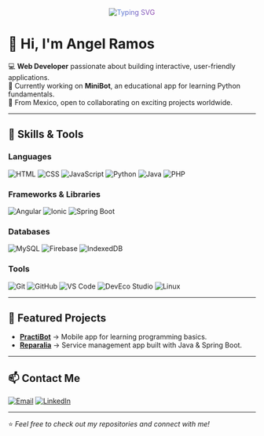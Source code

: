 <!-- Banner / Header -->
<p align="center" style="margin-top: 40px;">
  <img src="https://readme-typing-svg.herokuapp.com?font=Fira+Code&size=70&duration=4000&pause=9999999&color=4A90E0&center=true&vCenter=true&repeat=false&width=900&height=150&lines=Web+Developer" alt="Typing SVG" style="background: linear-gradient(to right, #4A90E2, #8E44AD); -webkit-background-clip: text; -webkit-text-fill-color: transparent;" />
</p>



# 👋 Hi, I'm Angel Ramos

💻 **Web Developer** passionate about building interactive, user-friendly applications.  
🚀 Currently working on **MiniBot**, an educational app for learning Python fundamentals.  
📍 From Mexico, open to collaborating on exciting projects worldwide.

---

## 🚀 Skills & Tools

### **Languages**
<p>
  <img src="https://img.icons8.com/color/48/html-5--v1.png" alt="HTML" title="HTML"/>
  <img src="https://img.icons8.com/color/48/css3.png" alt="CSS" title="CSS"/>
  <img src="https://img.icons8.com/color/48/javascript.png" alt="JavaScript" title="JavaScript"/>
  <img src="https://img.icons8.com/color/48/python.png" alt="Python" title="Python"/>
  <img src="https://img.icons8.com/color/48/java-coffee-cup-logo.png" alt="Java" title="Java"/>
  <img src="https://img.icons8.com/officel/48/php-logo.png" alt="PHP" title="PHP"/>
</p>

### **Frameworks & Libraries**
<p>
  <img src="https://img.icons8.com/color/48/angularjs.png" alt="Angular" title="Angular"/>
  <img src="https://img.icons8.com/color/48/ionic.png" alt="Ionic" title="Ionic"/>
  <img src="https://img.icons8.com/color/48/spring-logo.png" alt="Spring Boot" title="Spring Boot"/>
</p>

### **Databases**
<p>
  <img src="https://img.icons8.com/color/48/mysql-logo.png" alt="MySQL" title="MySQL"/>
  <img src="https://img.icons8.com/color/48/firebase.png" alt="Firebase" title="Firebase"/>
  <img src="https://img.icons8.com/color/48/database.png" alt="IndexedDB" title="IndexedDB"/>
</p>

### **Tools**
<p>
  <img src="https://img.icons8.com/color/48/git.png" alt="Git" title="Git"/>
  <img src="https://img.icons8.com/color/48/github.png" alt="GitHub" title="GitHub"/>
  <img src="https://img.icons8.com/color/48/visual-studio-code-2019.png" alt="VS Code" title="VS Code"/>
  <img src="https://img.icons8.com/color/48/android-studio--v3.png" alt="DevEco Studio" title="DevEco Studio"/>
  <img src="https://img.icons8.com/color/48/linux.png" alt="Linux" title="Linux"/>
</p>

---

## 📌 Featured Projects

- **[PractiBot](https://github.com/AngelRamos/PractiBot)** → Mobile app for learning programming basics.
- **[Reparalia](https://github.com/AngelRamos/Reparalia)** → Service management app built with Java & Spring Boot.

---

## 📫 Contact Me

<p>
  <a href="mailto:miguelangelramosc9@gmail.com"><img src="https://img.icons8.com/ios-filled/30/ffffff/email.png" alt="Email" title="Email"/></a>
  <a href="www.linkedin.com/in/angelramosc"><img src="https://img.icons8.com/ios-filled/30/ffffff/linkedin.png" alt="LinkedIn" title="LinkedIn"/></a>
</p>

---

⭐️ _Feel free to check out my repositories and connect with me!_

